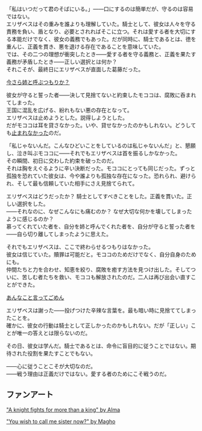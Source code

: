 <!-- title: 約束を守る -->
<!-- relationship: Protector -->

「私はいつだって君のそばにいる。」――口にするのは簡単だが、守るのは容易ではない。  
エリザベスはその重みを誰よりも理解していた。騎士として、彼女は人々を守る責務を負い、盾となり、必要とされればそこに立つ。それは愛する者を大切にする本能だけでなく、彼女の義務でもあった。だが同時に、騎士であるとは、徳を重んじ、正義を貫き、悪を退ける存在であることを意味していた。  
では、その二つの理想が衝突したとき――愛する者を守る義務と、正義を果たす義務が矛盾したとき――正しい選択とは何か？  
それこそが、最終日にエリザベスが直面した葛藤だった。

[今さら姉と呼ぶつもりか？](#embed:https://www.youtube.com/live/_urPfTQnLes?feature=shared&t=10236)

彼女が守ると誓った者――決して見捨てないと約束したモココは、腐敗に呑まれてしまった。  
王国に混乱を広げる、紛れもない悪の存在となって。  
エリザベスは止めようとした。説得しようとした。  
だがモココは耳を貸さなかった。いや、貸せなかったのかもしれない。どうしても[止まれなかった](https://www.youtube.com/live/_urPfTQnLes?feature=shared&t=10033)のだ。

「私じゃないんだ。こんなひどいことをしているのは私じゃないんだ」と、懇願し、泣き叫ぶモココに――それでもエリザベスは首を振るしかなかった。  
その瞬間、初日に交わした約束を破ったのだ。  
それは胸をえぐるように辛い決断だった。モココにとっても同じだった。ずっと孤独を恐れていた彼女は、今や誰よりも孤独な存在になった。恐れられ、避けられ、そして最も信頼していた相手にさえ見捨てられて。

エリザベスはどうだったか？ 騎士としてすべきことをした。正義を貫いた。正しい選択をした。  
――それなのに、なぜこんなにも痛むのか？ なぜ大切な何かを壊してしまったように感じるのか？  
慕ってくれていた者を、自分を姉と呼んでくれた者を、自分が守ると誓った者を――自ら切り離してしまったように思えた。

それでもエリザベスは、ここで終わらせるつもりはなかった。  
彼女は信じていた。贖罪は可能だと。モココのためだけでなく、自分自身のためにも。  
仲間たちと力を合わせ、知恵を絞り、腐敗を癒す方法を見つけ出した。そしてついに、苦しむ者たちを救い、モココも解放されたのだ。二人は再び出会い直すことができた。

[あんなこと言ってごめん](#embed:https://www.youtube.com/live/_urPfTQnLes?feature=shared&t=12661)

エリザベスは謝った――投げつけた辛辣な言葉を。最も暗い時に見捨ててしまったことを。  
確かに、彼女の行動は騎士として正しかったのかもしれない。だが「正しい」ことが唯一の答えとは限らないのだ。

その日、彼女は学んだ。騎士であるとは、命令に盲目的に従うことではない。期待された役割を果たすことでもない。

――心に従うことこそが大切なのだ。  
――戦う理由は正義だけではない。愛する者のためにこそ戦うのだ。

## ファンアート

["A knight fights for more than a king" by Alma](https://x.com/A1ma3ru/status/1832977664514179283)

<!-- fuwawa -->

["You wish to call me sister now?" by Magho](https://x.com/M_Agho/status/1834333495638065282)

